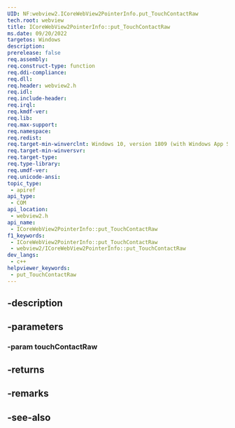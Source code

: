 ```yaml
---
UID: NF:webview2.ICoreWebView2PointerInfo.put_TouchContactRaw
tech.root: webview
title: ICoreWebView2PointerInfo::put_TouchContactRaw
ms.date: 09/20/2022
targetos: Windows
description: 
prerelease: false
req.assembly: 
req.construct-type: function
req.ddi-compliance: 
req.dll: 
req.header: webview2.h
req.idl: 
req.include-header: 
req.irql: 
req.kmdf-ver: 
req.lib: 
req.max-support: 
req.namespace: 
req.redist: 
req.target-min-winverclnt: Windows 10, version 1809 (with Windows App SDK 1.1 or later)
req.target-min-winversvr: 
req.target-type: 
req.type-library: 
req.umdf-ver: 
req.unicode-ansi: 
topic_type:
 - apiref
api_type:
 - COM
api_location:
 - webview2.h
api_name:
 - ICoreWebView2PointerInfo::put_TouchContactRaw
f1_keywords:
 - ICoreWebView2PointerInfo::put_TouchContactRaw
 - webview2/ICoreWebView2PointerInfo::put_TouchContactRaw
dev_langs:
 - c++
helpviewer_keywords:
 - put_TouchContactRaw
---
```


## -description

## -parameters

### -param touchContactRaw

## -returns

## -remarks

## -see-also

